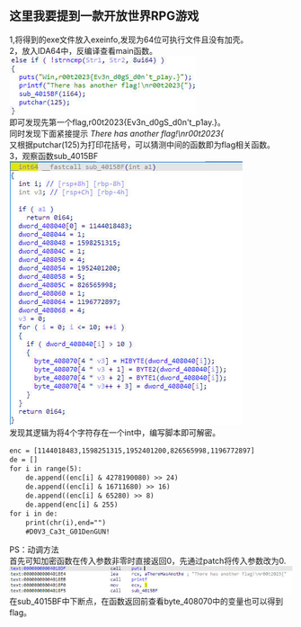 ## 这里我要提到一款开放世界RPG游戏  
1,将得到的exe文件放入exeinfo,发现为64位可执行文件且没有加壳。  
2，放入IDA64中，反编译查看main函数。  
![](2.jpg)  
即可发现先第一个flag,r00t2023{Ev3n_d0gS_d0n't_p1ay.}。  
同时发现下面紧接提示  *There has another flag!\nr00t2023{*  
又根据putchar(125)为打印花括号，可以猜测中间的函数即为flag相关函数。  
3，观察函数sub_4015BF  
![](3.JPG)  
发现其逻辑为将4个字符存在一个int中，编写脚本即可解密。  
```
enc = [1144018483,1598251315,1952401200,826565998,1196772897]
de = []
for i in range(5):
    de.append((enc[i] & 4278190080) >> 24)
    de.append((enc[i] & 16711680) >> 16)
    de.append((enc[i] & 65280) >> 8)
    de.append(enc[i] & 255)
for i in de:
    print(chr(i),end="")
    #D0V3_Ca3t_G01DenGUN!
```  
PS：动调方法  
首先可知加密函数在传入参数非零时直接返回0，先通过patch将传入参数改为0.  
![](4.JPG)  
在sub_4015BF中下断点，在函数返回前查看byte_408070中的变量也可以得到flag。  
